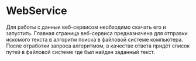 # WebService
Для работы с данныи веб-сервисом необходимо скачать его и запустить. Главная страница веб-сервиса предназначена для отправки искомого текста в алгоритм поиска в файловой системе компьютера. После отработки запроса алгоритмом, в качестве ответа придёт список путей в файловой системе где был найден заданный текст.
